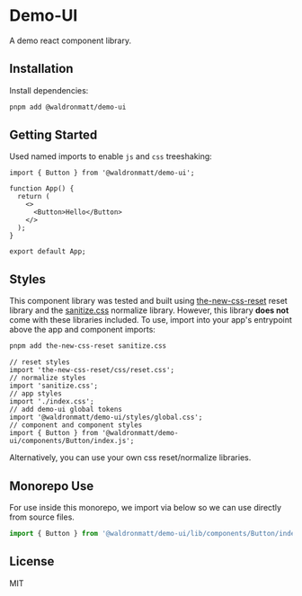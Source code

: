 # Demo-UI

A demo react component library.

## Installation

Install dependencies:

```bash
pnpm add @waldronmatt/demo-ui
```

## Getting Started

Used named imports to enable `js` and `css` treeshaking:

```tsx
import { Button } from '@waldronmatt/demo-ui';

function App() {
  return (
    <>
      <Button>Hello</Button>
    </>
  );
}

export default App;
```

## Styles

This component library was tested and built using [the-new-css-reset](https://github.com/elad2412/the-new-css-reset) reset library and the [sanitize.css](https://github.com/csstools/sanitize.css/) normalize library. However, this library **does not** come with these libraries included. To use, import into your app's entrypoint above the app and component imports:

```bash
pnpm add the-new-css-reset sanitize.css
```

```tsx
// reset styles
import 'the-new-css-reset/css/reset.css';
// normalize styles
import 'sanitize.css';
// app styles
import './index.css';
// add demo-ui global tokens
import '@waldronmatt/demo-ui/styles/global.css';
// component and component styles
import { Button } from '@waldronmatt/demo-ui/components/Button/index.js';
```

Alternatively, you can use your own css reset/normalize libraries.

## Monorepo Use

For use inside this monorepo, we import via below so we can use directly from source files.

```ts
import { Button } from '@waldronmatt/demo-ui/lib/components/Button/index.js';
```

## License

MIT
